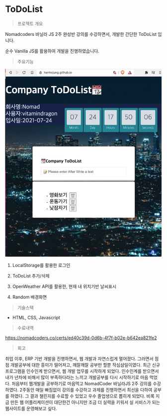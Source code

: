 # ToDoList 

> 프로젝트 개요

Nomadcoders 바닐라 JS 2주 완성반 강의를 수강하면서, 개발한 간단한 ToDoList 입니다.

순수 Vanilla JS를 활용하여 개발을 진행하였습니다.



> 주요기능

<img src="/doc/img/ToDoList.jpeg">



1. LocalStorage를 활용한 로그인

2. ToDoList 추가/삭제

3. OpenWeather API를 활용한, 현재 내 위치기반 날씨표시

4. Random 배경화면

   

> 기술스택

- HTML, CSS, Javascript



> 수료내역

https://nomadcoders.co/certs/ed40c39d-0d6b-4f7f-b02e-b642ea821fe2



> 회고

취업 이후, ERP 기반 개발을 진행하면서, 웹 개발과 자연스럽게 멀어졌다. 그러면서 점점 개발공부에 대한 흥미가 떨어져고, 깨잘깨잘 공부만 할뿐 작심삼일이였다. 최근 신규 프로그램을 인수인계 받으면서, 웹 개발 업무를 시작하게 되었다. 인수인계를 받으면서 내가 년차에 비해서 많이 부족하다라는 느끼고 개발공부를 다시 시작하기로 마음 먹었다. 처음부터 웹개발을 공부하기로 마음먹고 NomadCoder 바닐라JS 2주 강의를 수강하였다. 2주동안 매일 빠짐없이 강의를 수강하고 과제를 진행하면서 최선을 다하여 공부를 하였다. 그 결과 챌린지를 수료할 수 있었고 우수 졸업생으로 뽑히게 되었다. 비록 지금 만든 웹 어플리케이션이 대단한건 아니지만 조금 더 실력을 키워서 실 서비스가 되는 웹사이트를 운영해보고 싶다.

